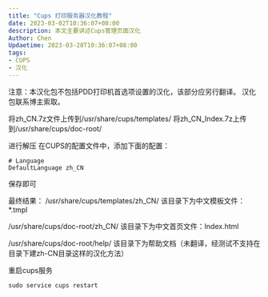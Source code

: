 ```yaml
---
title: "Cups 打印服务器汉化教程"
date: 2023-03-02T10:36:07+08:00
description: 本文主要讲述Cups管理页面汉化
Author: Chen
Updaetime: 2023-03-20T10:36:07+08:00
tags:
- CUPS
- 汉化
---
```


<!-- truncate -->
注意：本汉化包不包括PDD打印机首选项设置的汉化，该部分应另行翻译。
汉化包联系博主索取。

将zh_CN.7z文件上传到/usr/share/cups/templates/
将zh_CN_Index.7z上传到/usr/share/cups/doc-root/

进行解压
在CUPS的配置文件中，添加下面的配置：

```
# Language
DefaultLanguage zh_CN

```
保存即可

最终结果：
/usr/share/cups/templates/zh_CN/
该目录下为中文模板文件：*.tmpl

/usr/share/cups/doc-root/zh_CN/
该目录下为中文首页文件：Index.html

/usr/share/cups/doc-root/help/
该目录下为帮助文档（未翻译，经测试不支持在目录下建zh-CN目录这样的汉化方法）

重启cups服务
```
sudo service cups restart

```
